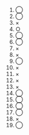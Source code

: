 1. ◯  
2. ◯   
3. ×  
4. ○  
5. ◯  
6. ◯  
7. ×  
8. ×  
9. ◯  
10. ×
11. ×  
12. ×  
13. ×  
14. ◯  
15. ◯  
16. ◯  
17. ◯  
18. ×  
19. ◯  

   